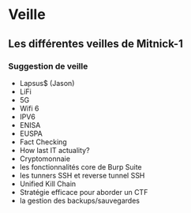 # Veille

## Les différentes veilles de Mitnick-1

### Suggestion de veille

* Lapsus$ (Jason)
* LiFi
* 5G
* Wifi 6
* IPV6
* ENISA
* EUSPA
* Fact Checking
* How last IT actuality?
* Cryptomonnaie
* les fonctionnalités core de Burp Suite
* les tunners SSH et reverse tunnel SSH
* Unified Kill Chain
* Stratégie efficace pour aborder un CTF
* la gestion des backups/sauvegardes